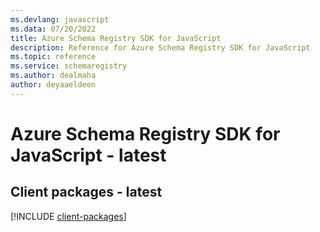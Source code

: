 ```yaml
---
ms.devlang: javascript
ms.data: 07/20/2022
title: Azure Schema Registry SDK for JavaScript
description: Reference for Azure Schema Registry SDK for JavaScript
ms.topic: reference
ms.service: schemaregistry
ms.author: dealmaha
author: deyaaeldeen
---
```

# Azure Schema Registry SDK for JavaScript - latest

## Client packages - latest
[!INCLUDE [client-packages](schema-registry-client-index.md)]
